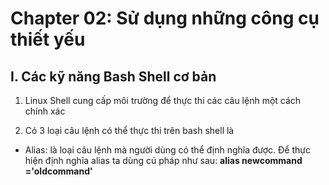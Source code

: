 # Chapter 02: Sử dụng những công cụ thiết yếu

## I. Các kỹ năng Bash Shell cơ bản

1. Linux Shell cung cấp môi trường để thực thi các câu lệnh một cách chính xác 

2. Có 3 loại câu lệnh có thể thực  thi trên bash shell là

  - Alias: là loại câu lệnh mà người dùng có thể định nghĩa  được. Để thực hiện định nghĩa alias ta dùng  cú pháp như sau: **alias newcommand ='oldcommand'**



